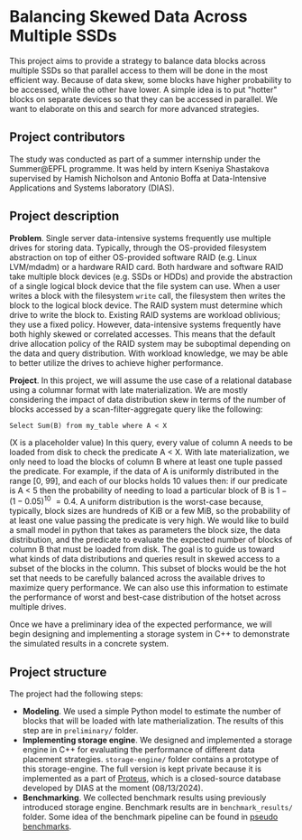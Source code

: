# Balancing Skewed Data Across Multiple SSDs
This project aims to provide a strategy to balance data blocks across multiple SSDs so that parallel access to them will be done in the most efficient way. 
Because of data skew, some blocks have higher probability to be accessed, while the other have lower. A simple idea is to put "hotter" blocks on separate devices so that they can be accessed in parallel. 
We want to elaborate on this and search for more advanced strategies.

## Project contributors
The study was conducted as part of a summer internship under the Summer@EPFL programme. It was held by intern Kseniya Shastakova supervised by Hamish Nicholson and Antonio Boffa at Data-Intensive Applications and Systems laboratory (DIAS). 

## Project description
**Problem**. Single server data-intensive systems frequently use multiple drives for storing data. Typically, through the OS-provided filesystem abstraction on top of either OS-provided software RAID (e.g. Linux LVM/mdadm) or a hardware RAID card. Both hardware and software RAID take multiple block devices (e.g. SSDs or HDDs) and provide the abstraction of a single logical block device that the file system can use. When a user writes a block with the filesystem `write` call, the filesystem then writes the block to the logical block device. The RAID system must determine which drive to write the block to. Existing RAID systems are workload oblivious; they use a fixed policy. However, data-intensive systems frequently have both highly skewed or correlated accesses. This means that the default drive allocation policy of the RAID system may be suboptimal depending on the data and query distribution. With workload knowledge, we may be able to better utilize the drives to achieve higher performance.  


**Project**. In this project, we will assume the use case of a relational database using a columnar format with late materialization. We are mostly considering the impact of data distribution skew in terms of the number of blocks accessed by a scan-filter-aggregate query like the following:

```
Select Sum(B) from my_table where A < X
```
(X is a placeholder value) In this query, every value of column A needs to be loaded from disk to check the predicate A < X. With late materialization, we only need to load the blocks of column B where at least one tuple passed the predicate. For example, if the data of A is uniformly distributed in the range [0, 99], and each of our blocks holds 10 values then: if our predicate is  A < 5 then the probability of needing to load a particular block of B is $1 - (1 - 0.05)^10 ~= 0.4$. A uniform distribution is the worst-case because, typically, block sizes are hundreds of KiB or a few MiB, so the probability of at least one value passing the predicate is very high. We would like to build a small model in python that takes as parameters the block size, the data distribution, and the predicate to evaluate the expected number of blocks of column B that must be loaded from disk. The goal is to guide us toward what kinds of data distributions and queries result in skewed access to a subset of the blocks in the column. This subset of blocks would be the hot set that needs to be carefully balanced across the available drives to maximize query performance. We can also use this information to estimate the performance of worst and best-case distribution of the hotset across multiple drives.

Once we have a preliminary idea of the expected performance, we will begin designing and implementing a storage system in C++ to demonstrate the simulated results in a concrete system. 


## Project structure
The project had the following steps:
* **Modeling**. We used a simple Python model to estimate the number of blocks that will be loaded with late matherialization. The results of this step are in `preliminary/` folder.
* **Implementing storage engine**. We designed and implemented a storage engine in C++ for evaluating the performance of different data placement strategies. `storage-engine/` folder contains a prototype of this storage-engine. The full version is kept private because it is implemented as a part of [Proteus](https://proteusdb.com/), which is a closed-source database developed by DIAS at the moment (08/13/2024).
* **Benchmarking**. We collected benchmark results using previously introduced storage engine. Benchmark results are in `benchmark_results/` folder. Some idea of the benchmark pipeline can be found in [pseudo benchmarks](https://github.com/KseniyaShestakova/SkewedDataBalancing/blob/main/storage-engine/pseudo_benchmark.cpp).
